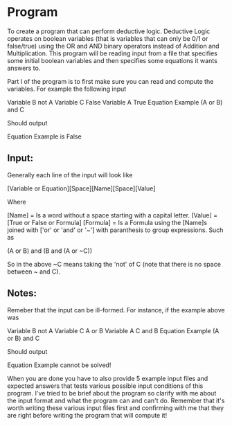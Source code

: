 # Program

To create a program that can perform deductive logic. Deductive Logic operates on boolean variables (that is variables that can only be 0/1 or false/true) using the OR and AND binary operators instead of Addition and Multiplication. This program will be reading input from a file that specifies some initial boolean variables and then specifies some equations it wants answers to.

Part I of the program is to first make sure you can read and compute the variables. For example the following input

Variable B not A
Variable C False
Variable A True
Equation Example (A or B) and C

Should output

Equation Example is False

## Input:

Generally each line of the input will look like

[Variable or Equation][Space][Name][Space][Value]

Where

[Name] = Is a word without a space starting with a capital letter.
[Value] = [True or False or Formula]
[Formula] = Is a Formula using the [Name]s joined with ['or' or 'and' or '~'] with paranthesis to group expressions. Such as 

(A or B) and (B and (A or ~C))

So in the above ~C means taking the 'not' of C (note that there is no space between ~ and C).

## Notes:
Remeber that the input can be ill-formed. For instance, if the example above was

Variable B not A
Variable C A or B
Variable A C and B
Equation Example (A or B) and C

Should output

Equation Example cannot be solved!

When you are done you have to also provide 5 example input files and expected answers that tests various possible input conditions of this program. I've tried to be brief about the program so clarify with me about the input format and what the program can and can't do. Remember that it's worth writing these various input files first and confirming with me that they are right before writing the program that will compute it!
